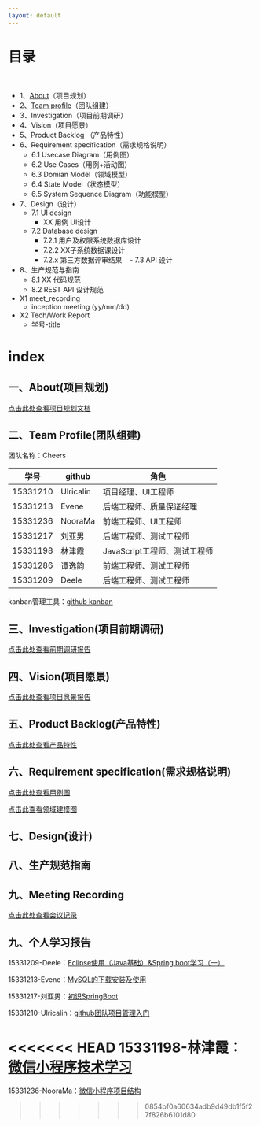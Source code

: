 ```yaml
---
layout: default
---
```


# [](#TOC)目录

&nbsp;&nbsp; 

* 1、[About](01-about)（项目规划）
* 2、[Team profile](02-team-profile)（团队组建）
* 3、Investigation（项目前期调研）
* 4、Vision（项目愿景）
* 5、Product Backlog （产品特性）
* 6、Requirement specification（需求规格说明）
    - 6.1 Usecase Diagram（用例图）
    - 6.2 Use Cases（用例+活动图）
    - 6.3 Domian Model（领域模型）
    - 6.4 State Model（状态模型）
    - 6.5 System Sequence Diagram（功能模型）
* 7、Design（设计）
    - 7.1 UI design
        - XX 用例 UI设计
    - 7.2 Database design
        - 7.2.1 用户及权限系统数据库设计
        - 7.2.2 XX子系统数据课设计 
        - 7.2.x 第三方数据评审结果
    - 7.3 API 设计
* 8、生产规范与指南
    - 8.1 XX 代码规范
    - 8.2 REST API 设计规范
* X1 meet_recording
    - inception meeting (yy/mm/dd)
* X2 Tech/Work Report
    - 学号-title

# index
## 一、About(项目规划)
[点击此处查看项目规划文档](https://github.com/E-Order/Dashboard/blob/master/document/About.md)
## 二、Team Profile(团队组建)
团队名称：Cheers

学号|github|角色|
----|----|----|
15331210  |Ulricalin  |项目经理、UI工程师
15331213  |Evene  |后端工程师、质量保证经理
15331236  |NooraMa  |前端工程师、UI工程师
15331217  |刘亚男  |后端工程师、测试工程师
15331198  |林津霞  |JavaScript工程师、测试工程师
15331286  |谭逸韵  |前端工程师、测试工程师
15331209  |Deele  |后端工程师、测试工程师

kanban管理工具：[github kanban](https://github.com/orgs/E-Order/projects/1)

## 三、Investigation(项目前期调研)
[点击此处查看前期调研报告](https://github.com/E-Order/Dashboard/blob/master/document/Investigation.md)
## 四、Vision(项目愿景)
[点击此处查看项目愿景报告](https://github.com/E-Order/Dashboard/blob/master/document/Vision.md)
## 五、Product Backlog(产品特性)
[点击此处查看产品特性](https://github.com/E-Order/Dashboard/blob/master/document/Product_Backlog.md)
## 六、Requirement specification(需求规格说明)
[点击此处查看用例图](https://github.com/E-Order/Dashboard/blob/master/document/graph/%E7%94%A8%E4%BE%8B%E5%9B%BE.png)

[点击此查看领域建模图](https://github.com/E-Order/Dashboard/blob/develop/document/graph/Eorder_domain_model.png)
## 七、Design(设计)
## 八、生产规范指南
## 九、Meeting Recording
[点击此处查看会议记录](https://github.com/E-Order/Dashboard/blob/master/document/meet_recording.md)
## 九、个人学习报告
15331209-Deele：[Eclipse使用（Java基础）&Spring boot学习（一） ](https://blog.csdn.net/qq_32335095/article/details/79889667)


15331213-Evene：[MySQL的下载安装及使用](https://blog.csdn.net/qq_35278061/article/details/79890250)

15331217-刘亚男：[初识SpringBoot](https://south270.github.io/blog/2018/04/12/first-study-report/)

15331210-Ulricalin：[github团队项目管理入门](https://blog.csdn.net/ulricalin/article/details/79948569)

<<<<<<< HEAD
15331198-林津霞：[微信小程序技术学习](https://blog.csdn.net/KatharinLin/article/details/79921398)
=======
15331236-NooraMa：[微信小程序项目结构](https://ltimmy.github.io/%E5%BE%AE%E4%BF%A1%E5%B0%8F%E7%A8%8B%E5%BA%8F%E5%BC%80%E5%8F%91%E5%AD%A6%E4%B9%A0%E6%8A%A5%E5%91%8A/)
>>>>>>> 0854bf0a60634adb9d49db1f5f27f826b6101d80

